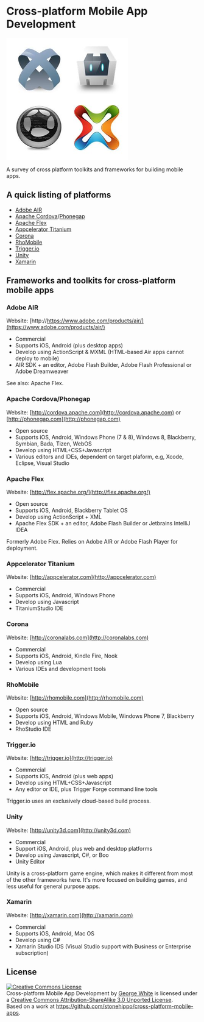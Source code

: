 # Cross-platform Mobile App Development

![Cross Platform Mobile Frameworks](cross-platform_mobile_frameworks.jpg)

A survey of cross platform toolkits and frameworks for building mobile apps.

## A quick listing of platforms

* [Adobe AIR](https://www.adobe.com/products/air/)
* [Apache Cordova](http://cordova.apache.org)/[Phonegap](http://phonegap.com)
* [Apache Flex](http://flex.apache.org)
* [Appcelerator Titanium](http://appcelerator.com)
* [Corona](http://coronalabs.com)
* [RhoMobile](http://rhomobile.com)
* [Trigger.io](http://trigger.io)
* [Unity](http://unity3d.com)
* [Xamarin](http://xamarin.com)


## Frameworks and toolkits for cross-platform mobile apps

### Adobe AIR

Website: [http://https://www.adobe.com/products/air/](https://www.adobe.com/products/air/)

* Commercial
* Supports iOS, Android (plus desktop apps)
* Develop using ActionScript & MXML (HTML-based Air apps cannot deploy to mobile)
* AIR SDK + an editor, Adobe Flash Builder, Adobe Flash Professional or Adobe Dreamweaver

See also: Apache Flex.

### Apache Cordova/Phonegap

Website: [http://cordova.apache.com](http://cordova.apache.com) or [http://phonegap.com](http://phonegap.com)

* Open source
* Supports iOS, Android, Windows Phone (7 & 8), Windows 8, Blackberry, Symbian, Bada, Tizen, WebOS
* Develop using HTML+CSS+Javascript
* Various editors and IDEs, dependent on target plaform, e.g, Xcode, Eclipse, Visual Studio

### Apache Flex

Website: [http://flex.apache.org/](http://flex.apache.org/)

* Open source
* Supports iOS, Android, Blackberry Tablet OS
* Develop using ActionScript + XML
* Apache Flex SDK + an editor, Adobe Flash Builder or Jetbrains IntelliJ IDEA

Formerly Adobe Flex. Relies on Adobe AIR or Adobe Flash Player for deployment.

### Appcelerator Titanium

Website: [http://appcelerator.com](http://appcelerator.com)

* Commercial
* Supports iOS, Android, Windows Phone
* Develop using Javascript
* TitaniumStudio IDE 

### Corona

Website: [http://coronalabs.com](http://coronalabs.com)

* Commercial
* Supports iOS, Android, Kindle Fire, Nook
* Develop using Lua
* Various IDEs and development tools

### RhoMobile

Website: [http://rhomobile.com](http://rhomobile.com)

* Open source
* Supports iOS, Android, Windows Mobile, Windows Phone 7, Blackberry
* Develop using HTML and Ruby
* RhoStudio IDE

### Trigger.io

Website: [http://trigger.io](http://trigger.io)

* Commercial
* Supports iOS, Android (plus web apps)
* Develop using HTML+CSS+Javascript
* Any editor or IDE, plus Trigger Forge command line tools

Trigger.io uses an exclusively cloud-based build process.

### Unity

Website: [http://unity3d.com](http://unity3d.com)

* Commercial
* Support iOS, Android, plus web and desktop platforms
* Develop using Javascript, C#, or Boo
* Unity Editor

Unity is a cross-platform game engine, which makes it different from most of the other frameworks here. It's more focused on building games, and less useful for general purpose apps.

### Xamarin

Website: [http://xamarin.com](http://xamarin.com)

* Commercial
* Supports iOS, Android, Mac OS
* Develop using C#
* Xamarin Studio IDS (Visual Studio support with Business or Enterprise subscription)

## License

<a rel="license" href="http://creativecommons.org/licenses/by-sa/3.0/deed.en_US"><img alt="Creative Commons License" style="border-width:0" src="http://i.creativecommons.org/l/by-sa/3.0/80x15.png" /></a><br /><span xmlns:dct="http://purl.org/dc/terms/" href="http://purl.org/dc/dcmitype/Text" property="dct:title" rel="dct:type">Cross-platform Mobile App Development</span> by <a xmlns:cc="http://creativecommons.org/ns#" href="http://stonehippo.com" property="cc:attributionName" rel="cc:attributionURL">George White</a> is licensed under a <a rel="license" href="http://creativecommons.org/licenses/by-sa/3.0/deed.en_US">Creative Commons Attribution-ShareAlike 3.0 Unported License</a>.<br />Based on a work at <a xmlns:dct="http://purl.org/dc/terms/" href="https://github.com/stonehippo/cross-platform-mobile-apps" rel="dct:source">https://github.com/stonehippo/cross-platform-mobile-apps</a>.